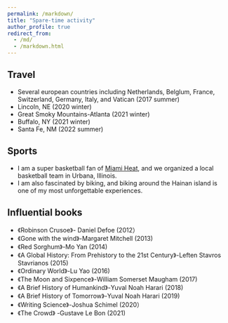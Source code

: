 ```yaml
---
permalink: /markdown/
title: "Spare-time activity"
author_profile: true
redirect_from: 
  - /md/
  - /markdown.html
---
```


## Travel
* Several european countries including Netherlands, Belglum, France, Switzerland, Germany, Italy, and Vatican (2017 summer)
* Lincoln, NE (2020 winter)
* Great Smoky Mountains-Atlanta (2021 winter)
* Buffalo, NY (2021 winter)
* Santa Fe, NM (2022 summer) 

## Sports
 * I am a super basketball fan of [Miami Heat](https://www.nba.com/heat/home), and we organized a local basketball team in Urbana, Illinois.
 * I am also fascinated by biking, and biking around the Hainan island is one of my most unforgettable experiences.

## Influential books
 * 《Robinson Crusoe》- Daniel Defoe (2012）
 * 《Gone with the wind》-Margaret Mitchell (2013)
 * 《Red Sorghum》-Mo Yan (2014)
 * 《A Global History: From Prehistory to the 21st Century》-Leften Stavros Stavrianos (2015)
 * 《Ordinary World》-Lu Yao (2016)
 * 《The Moon and Sixpence》-William Somerset Maugham (2017)
 * 《A Brief History of Humankind》-Yuval Noah Harari (2018)
 * 《A Brief History of Tomorrow》-Yuval Noah Harari (2019)
 * 《Writing Science》-Joshua Schimel (2020）
 * 《The Crowd》 -Gustave Le Bon (2021)
